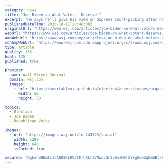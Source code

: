 ```yaml
---
category: news
title: "Joe Biden on What Voters ‘Deserve’"
excerpt: "He says he’ll give his view on Supreme Court-packing after he’s elected."
publishedDateTime: 2020-10-11T20:48:00Z
originalUrl: "https://www.wsj.com/articles/joe-biden-on-what-voters-deserve-11602449046"
webUrl: "https://www.wsj.com/articles/joe-biden-on-what-voters-deserve-11602449046"
ampWebUrl: "https://www.wsj.com/amp/articles/joe-biden-on-what-voters-deserve-11602449046"
cdnAmpWebUrl: "https://www-wsj-com.cdn.ampproject.org/c/s/www.wsj.com/amp/articles/joe-biden-on-what-voters-deserve-11602449046"
type: article
quality: 135
heat: 135
published: true

provider:
  name: Wall Street Journal
  domain: wsj.com
  images:
    - url: "https://smartableai.github.io/election/assets/images/organizations/wsj.com-50x50.jpg"
      width: 50
      height: 50

topics:
  - Election
  - Joe Biden
  - Republican Voice

images:
  - url: "https://images.wsj.net/im-243323/social"
    width: 1280
    height: 640
    isCached: true

secured: "DgLenwNEmfc1cAB0SNLRVCtFrhRkrZVMwucQr3v6vzMSf2i+gUwe2qEmWBtr65PuZXOcF2SoVgOivQg8YYMGt0L1Dk3bdlXDxKxsdB3W5k2BKXUdjtLm1OnKvoP5RXTNVgh5Vfh8NgB7dMVcNpZMy0+HtVjdX8hrU1bx6uIdBkbt9KNonRVlT5AtpmPvfnHFJ2+4xOBk7pbYaxPXoTWWCz4dJEtH/CJvMPUs8mrVJjyMflGWLeX+k6xwo6HRTUgWJuMziUPlC12f1KsII8vTZQoIls63SDBNd7tson2dcBSmZsDy1P0IP8/wDoxUgowP4MSF3Qa7E4F7hBOH+uAyDmoMvBAwA3NJOZZu+rZ2PLg=;s4ovAKHxvD2GaSnGephDJA=="
---
```


